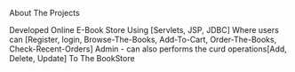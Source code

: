 About The Projects

Developed Online E-Book Store Using [Servlets, JSP, JDBC] Where users can 
[Register, login, Browse-The-Books, Add-To-Cart, Order-The-Books, Check-Recent-Orders] 
Admin - can also performs the curd operations[Add, Delete, Update] To The BookStore

